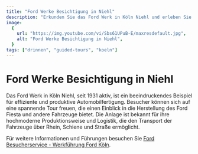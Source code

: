 ```yaml
---
title: "Ford Werke Besichtigung in Niehl"
description: "Erkunden Sie das Ford Werk in Köln Niehl und erleben Sie Automobilproduktion hautnah"
image:
  {
    url: "https://img.youtube.com/vi/Sbs61UPuB-E/maxresdefault.jpg",
    alt: "Ford Werke Besichtigung in Niehl",
  }
tags: ["drinnen", "guided-tours", "koeln"]
---
```


# Ford Werke Besichtigung in Niehl

Das Ford Werk in Köln Niehl, seit 1931 aktiv, ist ein beeindruckendes Beispiel für effiziente und produktive Automobilfertigung. Besucher können sich auf eine spannende Tour freuen, die einen Einblick in die Herstellung des Ford Fiesta und andere Fahrzeuge bietet. Die Anlage ist bekannt für ihre hochmoderne Produktionsweise und Logistik, die den Transport der Fahrzeuge über Rhein, Schiene und Straße ermöglicht.

Für weitere Informationen und Führungen besuchen Sie [Ford Besucherservice - Werkführung Ford Köln](https://werkfuehrungkoeln.fordmedia.eu).
